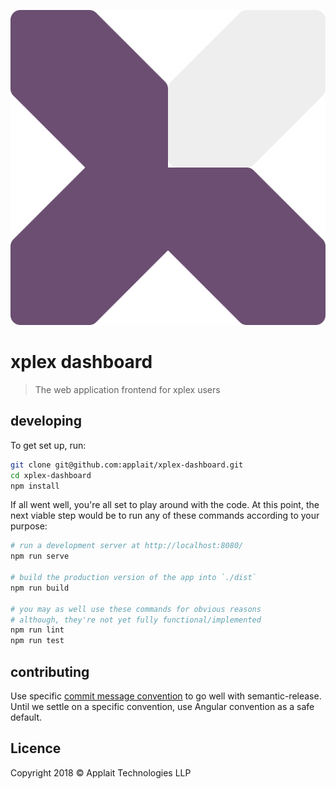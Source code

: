 ![xplex dashboard](public/img/logo.png "xplex")

# xplex dashboard

> The web application frontend for xplex users

## developing
To get set up, run:
```bash
git clone git@github.com:applait/xplex-dashboard.git
cd xplex-dashboard
npm install
```
If all went well, you're all set to play around with the code. At this point, the next viable step would be to run any of these commands according to your purpose:

```bash
# run a development server at http://localhost:8080/
npm run serve

# build the production version of the app into `./dist`
npm run build

# you may as well use these commands for obvious reasons
# although, they're not yet fully functional/implemented
npm run lint
npm run test
```

## contributing
Use specific [commit message convention](https://github.com/semantic-release/commit-analyzer/blob/master/lib/default-release-rules.js) to go well with semantic-release. Until we settle on a specific convention, use Angular convention as a safe default.

## Licence
Copyright 2018 © Applait Technologies LLP
